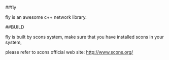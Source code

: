 ##fly

  fly is an awesome c++ network library.

##BUILD

  fly is built by scons system, make sure that you have installed scons in your system,

  please refer to scons official web site: http://www.scons.org/
  

